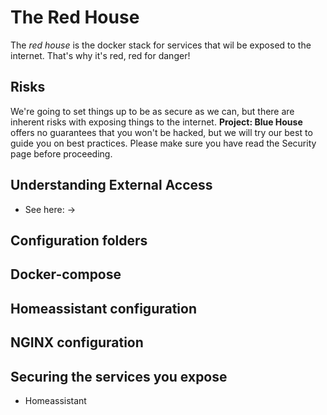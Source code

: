 # The Red House

The *red house* is the docker stack for services that wil be exposed to the internet.  That's why it's red, red for danger!

## Risks

We're going to set things up to be as secure as we can, but there are inherent risks with exposing things to the internet.  **Project: Blue House** offers no guarantees that you won't be hacked, but we will try our best to guide you on best practices.  Please make sure you have read the Security page before proceeding.

## Understanding External Access

 - See here: ->

## Configuration folders

## Docker-compose

## Homeassistant configuration

## NGINX configuration

## Securing the services you expose

 - Homeassistant
